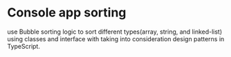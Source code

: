 # Console app sorting

use Bubble sorting logic to sort different types(array, string, and linked-list) using classes and interface with taking into consideration design patterns in TypeScript.
